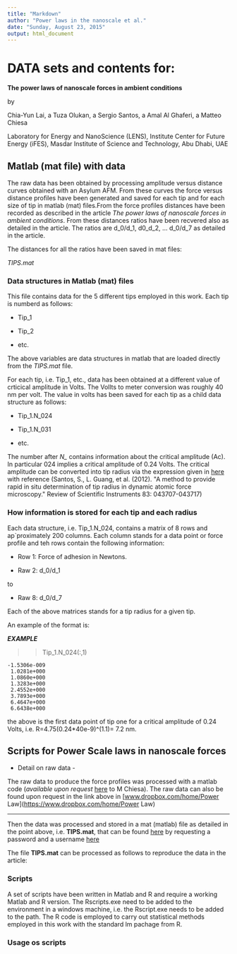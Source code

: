 ```yaml
---
title: "Markdown"
author: "Power laws in the nanoscale et al."
date: "Sunday, August 23, 2015"
output: html_document
---
```


<!--( Detailed usage of the R and Matlab scripts employed to produce
the data for the paper:

The power laws of nanoscale forces in ambient conditions

by 

Chia-Yun Lai, a Tuza Olukan, a  Sergio Santos, a Amal Al Ghaferi, a Matteo Chiesa


Laboratory for Energy and NanoScience (LENS), Institute Center for Future Energy (iFES), Masdar Institute of Science and Technology, Abu Dhabi, UAE

)--> 


# DATA sets and contents for:

**The power laws of nanoscale forces in ambient conditions**

by 

Chia-Yun Lai, a Tuza Olukan, a  Sergio Santos, a Amal Al Ghaferi, a Matteo Chiesa


Laboratory for Energy and NanoScience (LENS), Institute Center for Future Energy (iFES), Masdar Institute of Science and Technology, Abu Dhabi, UAE


##  Matlab (mat file) with data 

The raw data has been obtained by processing amplitude versus distance curves obtained with an Asylum AFM. From these curves the force versus distance profiles have been generated and saved for each tip and for each size of tip in matlab (mat) files.From the force profiles distances have been recorded as described in the article *The power laws of nanoscale forces in ambient conditions*. From these distances ratios have been recvered also as detailed in the article. The ratios are d_0/d_1, d0_d_2, ... d_0/d_7 as detailed in the article. 

The distances for all the ratios have been saved in mat files:

*TIPS.mat*

### Data structures in Matlab (mat) files


This file contains data for the 5 different tips employed in this work. 
Each tip is numberd as follows:

* Tip_1

* Tip_2

* etc. 

The above variables are data structures in matlab that are loaded directly from the *TIPS.mat* file. 


For each tip, i.e. Tip_1, etc.,  data has been obtained at a different value of crticical amplitude in Volts. The Vollts to meter conversion was roughly 40 nm per volt. The value in volts has been saved for each tip as a child data structure as follows:


* Tip_1.N_024

* Tip_1.N_031 

* etc.

The number after *N_* contains information about the critical amplitude (Ac). In particular 024 implies a critical amplitude of 0.24 Volts. The critical amplitude
can be converted into tip radius via the expression given in [here](http://scitation.aip.org/content/aip/journal/rsi/83/4/10.1063/1.4704376) with reference (Santos, S., L. Guang, et al. (2012). "A method to provide rapid in situ determination of tip radius in dynamic atomic force microscopy." Review of Scientific Instruments 83: 043707-043717)

### How information is stored for each tip and each radius

Each data structure, i.e. Tip_1.N_024, contains a matrix of 8 rows and ap`proximately 200 columns. Each column stands for a data point or force profile and teh rows contain the following information:

* Row 1: Force of adhesion in Newtons. 

* Raw 2: d_0/d_1

to

* Raw 8: d_0/d_7

Each of the above matrices stands for a tip radius for a given tip. 

An example of the format is:

**_EXAMPLE_**

 >> Tip_1.N_024(:,1)
 
    -1.5306e-009
     1.0281e+000
     1.0860e+000
     1.3283e+000
     2.4552e+000
     3.7893e+000
     6.4647e+000
     6.6438e+000



the above is the first data point of tip one for a critical amplitude of 0.24 Volts, i.e. R=4.75(0.24*40e-9)^(1.1)= 7.2 nm. 



## Scripts for Power Scale laws in nanoscale forces


- Detail on raw data -

The raw data to produce the force profiles was processed with a matlab code (*available upon request* [here](http://www.lens-online.net/) to M Chiesa). The raw data can also be found upon request in the link above in [www.dropbox.com/home/Power Law](https://www.dropbox.com/home/Power Law) 

--------------------------------

Then the data was processed and stored in a mat (matlab) file as detailed in the point above, i.e. **TIPS.mat**, that can be found [here](https://github.com/FSDataAnalysis/PowerLawsNanoscaleForces) by requesting a password and a username [here](http://www.lens-online.net/)

The file **TIPS.mat** can be processed as follows to reproduce the data in the article:

### Scripts

A set of scripts  have been written in Matlab and R and require a working Matlab and R version. The Rscripts.exe need to be added to the environment in a windows machine, i.e. the Rscript.exe needs to be added to the path. The R code is employed to carry out statistical methods employed in this work with the standard lm pachage from R.


### Usage os scripts